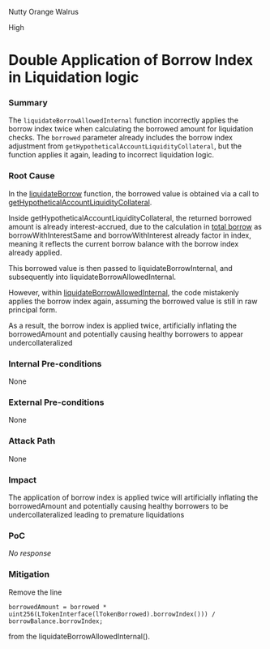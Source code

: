 Nutty Orange Walrus

High

# Double Application of Borrow Index in Liquidation logic

### Summary

The `liquidateBorrowAllowedInternal` function incorrectly applies the borrow index twice when calculating the borrowed amount for liquidation checks. The `borrowed` parameter already includes the borrow index adjustment from `getHypotheticalAccountLiquidityCollateral`, but the function applies it again, leading to incorrect liquidation logic.

### Root Cause

In the [liquidateBorrow](https://github.com/sherlock-audit/2025-05-lend-audit-contest/blob/main/Lend-V2/src/LayerZero/CoreRouter.sol#L230) function, the borrowed value is obtained via a call to [getHypotheticalAccountLiquidityCollateral](https://github.com/sherlock-audit/2025-05-lend-audit-contest/blob/main/Lend-V2/src/LayerZero/CoreRouter.sol#L238).

Inside getHypotheticalAccountLiquidityCollateral, the returned borrowed amount is already interest-accrued, due to the calculation in [total borrow](https://github.com/sherlock-audit/2025-05-lend-audit-contest/blob/main/Lend-V2/src/LayerZero/LendStorage.sol#L425-#L428) as borrowWithInterestSame and borrowWithInterest already factor in index, meaning it reflects the current borrow balance with the borrow index already applied. 

This borrowed value is then passed to liquidateBorrowInternal, and subsequently into liquidateBorrowAllowedInternal.

However, within [liquidateBorrowAllowedInternal](https://github.com/sherlock-audit/2025-05-lend-audit-contest/blob/main/Lend-V2/src/LayerZero/CoreRouter.sol#L347), the code mistakenly applies the borrow index again, assuming the borrowed value is still in raw principal form.

As a result, the borrow index is applied twice, artificially inflating the borrowedAmount and potentially causing healthy borrowers to appear undercollateralized


### Internal Pre-conditions

None

### External Pre-conditions

None

### Attack Path

None

### Impact

The application of borrow index is applied twice will artificially inflating the borrowedAmount and potentially causing healthy borrowers to be undercollateralized leading to premature liquidations


### PoC

_No response_

### Mitigation

Remove the line 

`borrowedAmount = borrowed * uint256(LTokenInterface(lTokenBorrowed).borrowIndex())) / borrowBalance.borrowIndex;`

from the liquidateBorrowAllowedInternal(). 